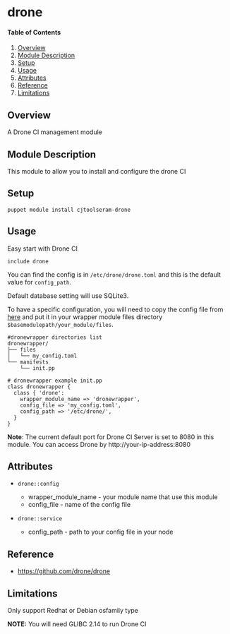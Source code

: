 # drone

#### Table of Contents

1. [Overview](#overview)
2. [Module Description](#module-description)
3. [Setup](#setup)
4. [Usage](#usage)
5. [Attributes](#attributes)
6. [Reference](#reference)
7. [Limitations ](#limitations)


## Overview

A Drone CI management module

## Module Description

This module to allow you to install and configure the drone CI

## Setup 
~~~
puppet module install cjtoolseram-drone
~~~

## Usage
Easy start with Drone CI
~~~
include drone
~~~

You can find the config is in `/etc/drone/drone.toml` and this is the default value for `config_path`.  

Default database setting will use SQLite3.

To have a specific configuration, you will need to copy the config file from [here](https://github.com/drone/drone/blob/master/packaging/root/etc/drone/drone.toml) and put it in your wrapper module files directory `$basemodulepath/your_module/files`.

~~~
#dronewrapper directories list
dronewrapper/
├── files
│   └── my_config.toml
└── manifests
    └── init.pp

# dronewrapper example init.pp
class dronewrapper {
  class { 'drone':
    wrapper_module_name => 'dronewrapper',
    config_file => 'my_config.toml',
    config_path => '/etc/drone/',
  }
}
~~~

**Note**: The current default port for Drone CI Server is set to 8080 in this module. You can access Drone by http://your-ip-address:8080 

## Attributes
* `drone::config`
  * wrapper_module_name - your module name that use this module
  * config_file - name of the config file

* `drone::service`
  * config_path - path to your config file in your node

## Reference
* https://github.com/drone/drone

## Limitations

Only support Redhat or Debian osfamily type

**NOTE:** You will need GLIBC 2.14 to run Drone CI

